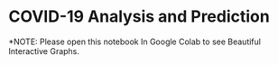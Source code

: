 # COVID-19 Analysis and Prediction

*NOTE: Please open this notebook In Google Colab to see Beautiful Interactive Graphs.
